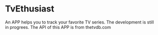 # TvEthusiast

An APP helps you to track your favorite TV series.
The development is still in progrees.
The API of this APP is from thetvdb.com
